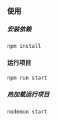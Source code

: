 ### 使用

##### 安装依赖

```bash
npm install
```

#### 运行项目

```bash
npm run start
```

##### 热加载运行项目

```bash
nodemon start
```

